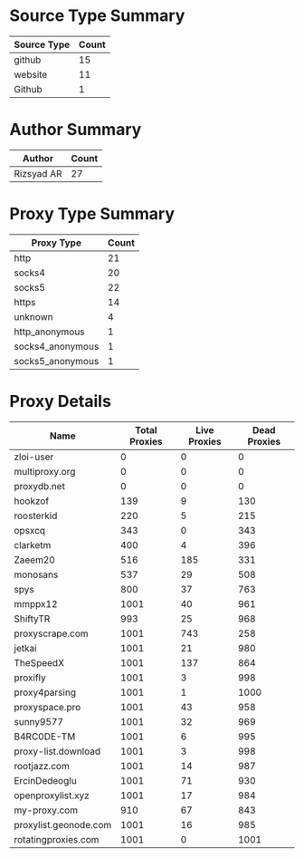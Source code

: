 # Source Type Summary

| Source Type | Count |
|-------------|-------|
| github | 15 |
| website | 11 |
| Github | 1 |


# Author Summary

| Author | Count |
|--------|-------|
| Rizsyad AR | 27 |


# Proxy Type Summary

| Proxy Type | Count |
|------------|-------|
| http | 21 |
| socks4 | 20 |
| socks5 | 22 |
| https | 14 |
| unknown | 4 |
| http_anonymous | 1 |
| socks4_anonymous | 1 |
| socks5_anonymous | 1 |


# Proxy Details

| Name | Total Proxies | Live Proxies | Dead Proxies |
|------|---------------|--------------|---------------|
| zloi-user | 0 | 0 | 0 |
| multiproxy.org | 0 | 0 | 0 |
| proxydb.net | 0 | 0 | 0 |
| hookzof | 139 | 9 | 130 |
| roosterkid | 220 | 5 | 215 |
| opsxcq | 343 | 0 | 343 |
| clarketm | 400 | 4 | 396 |
| Zaeem20 | 516 | 185 | 331 |
| monosans | 537 | 29 | 508 |
| spys | 800 | 37 | 763 |
| mmppx12 | 1001 | 40 | 961 |
| ShiftyTR | 993 | 25 | 968 |
| proxyscrape.com | 1001 | 743 | 258 |
| jetkai | 1001 | 21 | 980 |
| TheSpeedX | 1001 | 137 | 864 |
| proxifly | 1001 | 3 | 998 |
| proxy4parsing | 1001 | 1 | 1000 |
| proxyspace.pro | 1001 | 43 | 958 |
| sunny9577 | 1001 | 32 | 969 |
| B4RC0DE-TM | 1001 | 6 | 995 |
| proxy-list.download | 1001 | 3 | 998 |
| rootjazz.com | 1001 | 14 | 987 |
| ErcinDedeoglu | 1001 | 71 | 930 |
| openproxylist.xyz | 1001 | 17 | 984 |
| my-proxy.com | 910 | 67 | 843 |
| proxylist.geonode.com | 1001 | 16 | 985 |
| rotatingproxies.com | 1001 | 0 | 1001 |
